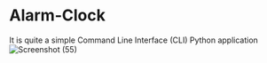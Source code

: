 # Alarm-Clock
It is quite a simple Command Line Interface (CLI) Python application
![Screenshot (55)](https://user-images.githubusercontent.com/86011193/151615875-ce0948a1-67fe-478c-b2d1-797e7e322fcf.png)
